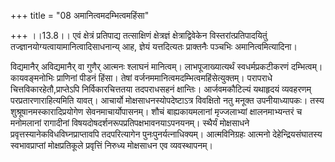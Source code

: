 +++
title = "08 अमानित्वमदम्भित्वमहिंसा"

+++
।।13.8।। एवं क्षेत्रं प्रतिपाद्य तत्साक्षिणं क्षेत्रज्ञं
क्षेत्राद्विवेकेन विस्तरांत्प्रतिपादयितुं
तज्ज्ञानयोग्यत्वायामानित्वादिसाधनान्य् आह, ज्ञेयं यत्तदित्यतः प्राक्तनैः
पञ्चभिः अमानित्वमित्यादिना। 

विद्यमानैर् अविद्यमानैर् वा गुणैर् आत्मनः
श्लाघनं मानित्वम्। लाभपूजाख्यात्यर्थं स्वधर्मप्रकटीकरणं दम्भित्वम्।
कायवङ्मनोभिः प्राणिनां पीडनं हिंसा। तेषां
वर्जनममानित्वमदम्भित्वमहिंसेत्युक्तम्। परापराधे
चित्तविकारहेतौ,प्राप्तेऽपि निर्विकारचित्ततया तदपराधसहनं क्षान्तिः।
आर्जवमकौटिल्यं यथाहृदयं व्यवहरणम् परप्रतारणाराहित्यमिति यावत्। आचार्यो
मोक्षसाधनस्योपदेष्टाऽत्र विवक्षितो नतु मनूक्त उपनीयाध्यापकः। तस्य
शुश्रूषानमस्कारादिप्रयोगेण सेवनमाचार्योपासनम्। शौचं बाह्यकायमलानां
मृज्जलाभ्यां क्षालनमाभ्यन्तरं च मनोमलानां रागादीनां
विषयदोषदर्शनरूपप्रतिपक्षभावनयाऽपनयनम्। स्थैर्यं मोक्षसाधने
प्रवृत्तस्यानेकविधविघ्नप्राप्तावपि तदपरित्यागेन पुनःपुनर्यत्नाधिक्यम्।
आत्मविनिग्रहः आत्मनो देहेन्द्रियसंघातस्य स्वभावप्राप्तां मोक्षप्रतिकूले
प्रवृत्तिं निरुध्य मोक्षसाधन एव व्यवस्थापनम्।
